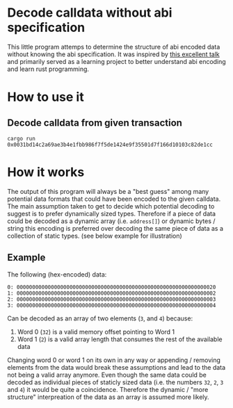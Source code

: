 # Decode calldata without abi specification
This little program attemps to determine the structure of abi encoded data without knowing the abi specification.
It was inspired by [this excellent talk](https://www.youtube.com/watch?v=RZytWxtKODg) and primarily served as a learning project to better understand abi encoding and learn rust programming.

# How to use it
## Decode calldata from given transaction
`cargo run 0x0031bd14c2a69ae3b4e1fbb986f7f5de1424e9f35501d7f166d10103c82de1cc`

# How it works
The output of this program will always be a "best guess" among many potential data formats that could have been encoded to the given calldata.
The main assumption taken to get to  decide which potential decoding to suggest is to prefer dynamically sized types.
Therefore if a piece of data could be decoded as a dynamic array (i.e. `address[]`) or dynamic bytes / string this encoding is preferred over decoding the same piece of data as a collection of static types. (see below example for illustration)

## Example
The following (hex-encoded) data:
```
0: 0000000000000000000000000000000000000000000000000000000000000020
1: 0000000000000000000000000000000000000000000000000000000000000002
2: 0000000000000000000000000000000000000000000000000000000000000003
3: 0000000000000000000000000000000000000000000000000000000000000004
```

Can be decoded as an array of two elements (`3`, and `4`) because:
1. Word 0 (`32`) is a valid memory offset pointing to Word 1 
2. Word 1 (`2`) is a valid array length that consumes the rest of the available data

Changing word 0 or word 1 on its own in any way or appending / removing elements from the data would break these assumptions and lead to the data not being a valid array anymore.
Even though the same data could be decoded as individual pieces of staticly sized data (i.e. the numbers `32`, `2`, `3` and `4`) it would be quite a coincidence. Therefore the dynamic / "more structure" interpreation of the data as an array is assumed more likely.







